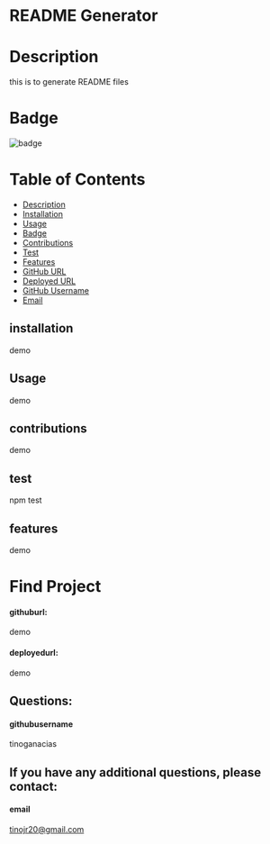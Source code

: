 # README Generator

# Description

this is to generate README files

# Badge

![badge](https://img.shields.io/badge/License-GPL3.0-yellow.svg)

# Table of Contents


* [Description](#description)
* [Installation](#installation)
* [Usage](#usage)
* [Badge](#badge)
* [Contributions](#contributions)
* [Test](#test)
* [Features](#features)
* [GitHub URL](#githuburl)
* [Deployed URL](#deployedurl)
* [GitHub Username](#githubusername)
* [Email](#email)

## installation

demo

## Usage
    
demo

## contributions
    
demo
    
## test
    
npm test    

## features
    
demo

# Find Project    

#### githuburl:
    
demo

#### deployedurl:
    
demo

## Questions:

#### githubusername
    
tinoganacias

## If you have any additional questions, please contact:

#### email
    
tinojr20@gmail.com
